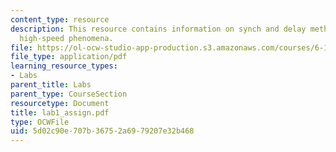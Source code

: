 ```yaml
---
content_type: resource
description: This resource contains information on synch and delay method of analyzing
  high-speed phenomena.
file: https://ol-ocw-studio-app-production.s3.amazonaws.com/courses/6-163-strobe-project-laboratory-fall-2005/5d02c90e707b36752a6979207e32b468_lab1_assign.pdf
file_type: application/pdf
learning_resource_types:
- Labs
parent_title: Labs
parent_type: CourseSection
resourcetype: Document
title: lab1_assign.pdf
type: OCWFile
uid: 5d02c90e-707b-3675-2a69-79207e32b468
---
```


